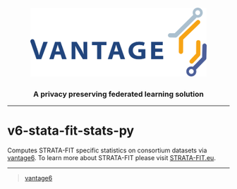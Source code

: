 <h1 align="center">
  <br>
  <a href="https://vantage6.ai"><img src="https://github.com/IKNL/guidelines/blob/master/resources/logos/vantage6.png?raw=true" alt="vantage6" width="400"></a>
</h1>

<h3 align=center> A privacy preserving federated learning solution</h3>

--------------------

# v6-stata-fit-stats-py
Computes STRATA-FIT specific statistics on consortium datasets via [vantage6](https://vantage6.ai). To learn more about STRATA-FIT please visit [STRATA-FIT.eu](https://strata-fit.eu/).


------------------------------------
> [vantage6](https://vantage6.ai)
